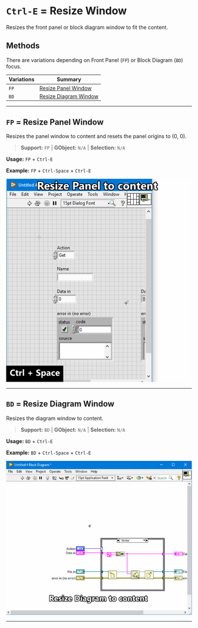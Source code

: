 # `Ctrl-E` = Resize Window
Resizes the front panel or block diagram window to fit the content.

## Methods
There are variations depending on Front Panel (`FP`) or Block Diagram
(`BD`) focus.

| Variations | Summary |
| --- | --- |
| `FP` | [Resize Panel Window](#fp--resize-panel-window) |
| `BD` |  [Resize Diagram Window](#bd--resize-diagram-window)  |

---

## `FP` = Resize Panel Window
Resizes the panel window to content and resets the panel origins
to (0, 0).

> **Support:** `FP` | **GObject:** `N/A` | **Selection:** `N/A`

**Usage:** `FP` + `Ctrl-E`

**Example:** `FP` + `Ctrl-Space` + `Ctrl-E`

![Resize Panel gif](imgs/ctrl-e_fp.gif)

---

## `BD` = Resize Diagram Window
Resizes the diagram window to content.

> **Support:** `BD` | **GObject:** `N/A` | **Selection:** `N/A`

**Usage:** `BD` + `Ctrl-E`

**Example:** `BD` + `Ctrl-Space` + `Ctrl-E`

![Resize Diagram gif](imgs/ctrl-e_bd.gif)

---
